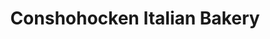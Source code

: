 ---
title: "Conshohocken Italian Bakery"
url: /conshohocken/conshohocken-italian-bakery/
shop: Bäckerei
---